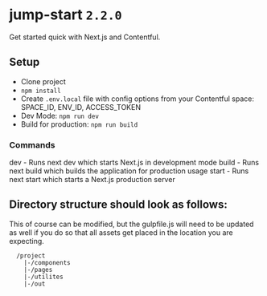 # jump-start `2.2.0`
Get started quick with Next.js and Contentful.

## Setup
* Clone project
* `npm install`
* Create `.env.local` file with config options from your Contentful space: SPACE_ID, ENV_ID, ACCESS_TOKEN
* Dev Mode: `npm run dev`
* Build for production: `npm run build`

### Commands

dev - Runs next dev which starts Next.js in development mode
build - Runs next build which builds the application for production usage
start - Runs next start which starts a Next.js production server

## Directory structure should look as follows:
This of course can be modified, but the gulpfile.js will need to be updated as well if you do so that all assets get placed in the location you are expecting.

```
  /project
    |-/components
    |-/pages
    |-/utilites
    |-/out
```